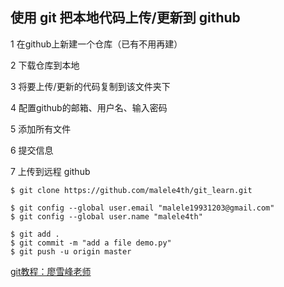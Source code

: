 ## 使用 git 把本地代码上传/更新到 github

1 在github上新建一个仓库（已有不用再建）

2 下载仓库到本地

3 将要上传/更新的代码复制到该文件夹下

4 配置github的邮箱、用户名、输入密码

5 添加所有文件

6 提交信息

7 上传到远程 github

```
$ git clone https://github.com/malele4th/git_learn.git

$ git config --global user.email "malele19931203@gmail.com"
$ git config --global user.name "malele4th"

$ git add . 
$ git commit -m "add a file demo.py"
$ git push -u origin master
```

[git教程：廖雪峰老师](https://www.liaoxuefeng.com/wiki/0013739516305929606dd18361248578c67b8067c8c017b000)
